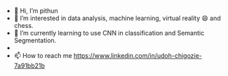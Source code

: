 - 👋 Hi, I’m pithun
- 👀 I’m interested in data analysis, machine learning, virtual reality 😄 and chess.
- 🌱 I’m currently learning to use CNN in classification and  Semantic Segmentation.
-
- 📫 How to reach me 
https://www.linkedin.com/in/udoh-chigozie-7a91bb21b
<!---
pithun/pithun is a ✨ special ✨ repository because its `README.md` (this file) appears on your GitHub profile.
You can click the Preview link to take a look at your changes.
--->
